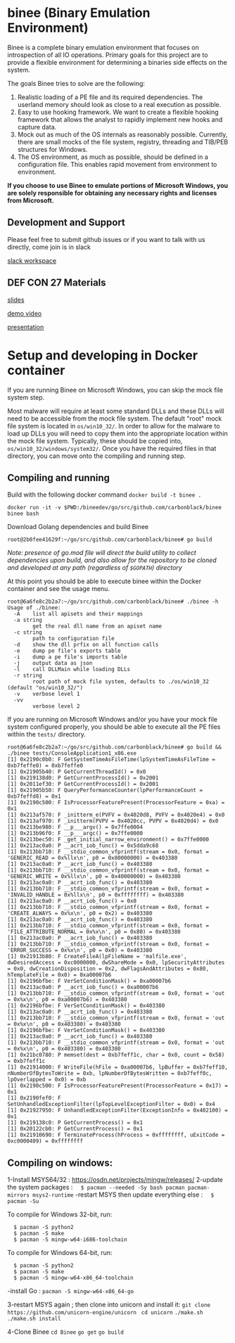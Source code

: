 # binee (Binary Emulation Environment)

Binee is a complete binary emulation environment that focuses on introspection
of all IO operations. Primary goals for this project are to provide a flexible
environment for determining a binaries side effects on the system.

The goals Binee tries to solve are the following:

1. Realistic loading of a PE file and its required dependencies. The userland
   memory should look as close to a real execution as possible.
2. Easy to use hooking framework. We want to create a flexible hooking
   framework that allows the analyst to rapidly implement new hooks and capture
   data.
3. Mock out as much of the OS internals as reasonably possible. Currently,
   there are small mocks of the file system, registry, threading and TIB/PEB
   structures for Windows.
4. The OS environment, as much as possible, should be defined in a
   configuration file. This enables rapid movement from environment to
   environment.

**If you choose to use Binee to emulate portions of Microsoft Windows, you are
solely responsible for obtaining any necessary rights and licenses from
Microsoft.**

## Development and Support

Please feel free to submit github issues or if you want to talk with us directly, come join is in slack

[slack workspace](https://join.slack.com/t/cb-binee/shared_invite/enQtODAwMjM5NzU4MDY4LTE3ZjJkY2FiNmIwMjExOTcwZDAxMjllZjdhODExNDZiZGFkOTJkZTU4YzY0YzVmMTc0N2ExMmYzMzg5MjNhOWU)

## DEF CON 27 Materials

[slides](https://github.com/carbonblack/binee/blob/defcon27/Kyle%20Gwinnup%20-%20Next%20Generation%20Process%20Emulation%20with%20Binee.pdf)

[demo video](https://github.com/carbonblack/binee/blob/defcon27/Kyle%20Gwinnup%20-%20Next%20Generation%20Process%20Emulation%20with%20Binee%20Demo.mp4)

[presentation](https://www.youtube.com/watch?v=z4OvVFw5pYI)

# Setup and developing in Docker container

If you are running Binee on Microsoft Windows, you can skip the mock file system step. 

Most malware will require at least some standard DLLs and these DLLs will need
to be accessible from the mock file system. The default "root" mock file system
is located in `os/win10_32/`. In order to allow for the malware to load up DLLs
you will need to copy them into the appropriate location within the mock file
system. Typically, these should be copied into,
`os/win10_32/windows/system32/`. Once you have the required files in that
directory, you can move onto the compiling and running step.

## Compiling and running

Build with the following docker command `docker build -t binee .`

```
docker run -it -v $PWD:/bineedev/go/src/github.com/carbonblack/binee binee bash
```

Download Golang dependencies and build Binee 

```
root@2b0fee41629f:~/go/src/github.com/carbonblack/binee# go build
```
_Note: presence of go.mod file will direct the build utility to collect dependencies upon build, and also allow for the repository to be cloned and developed at any path (regardless of `$GOPATH`) directory_


At this point you should be able to execute binee within the Docker container
and see the usage menu.

```
root@6a6fe8c2b2a7:~/go/src/github.com/carbonblack/binee# ./binee -h
Usage of ./binee:
  -A    list all apisets and their mappings
  -a string
        get the real dll name from an apiset name
  -c string
        path to configuration file
  -d    show the dll prfix on all function calls
  -e    dump pe file's exports table
  -i    dump a pe file's imports table
  -j    output data as json
  -l    call DLLMain while loading DLLs
  -r string
        root path of mock file system, defaults to ./os/win10_32 (default "os/win10_32/")
  -v    verbose level 1
  -vv
        verbose level 2
```

If you are running on Microsoft Windows and/or you have your mock file system
configured properly, you should be able to execute all the PE files within the
`tests/` directory.

```
root@6a6fe8c2b2a7:~/go/src/github.com/carbonblack/binee# go build && ./binee tests/ConsoleApplication1_x86.exe 
[1] 0x2190c0b0: F GetSystemTimeAsFileTime(lpSystemTimeAsFileTime = 0xb7feffe0) = 0xb7feffe0
[1] 0x21905b40: P GetCurrentThreadId() = 0x0
[1] 0x219138d0: P GetCurrentProcessId() = 0x2001
[1] 0x2011ef30: P GetCurrentProcessId() = 0x2001
[1] 0x21905b50: F QueryPerformanceCounter(lpPerformanceCount = 0xb7feffd8) = 0x1
[1] 0x2190c500: F IsProcessorFeaturePresent(ProcessorFeature = 0xa) = 0x1
[1] 0x213af570: F _initterm_e(PVFV = 0x4020d8, PVFV = 0x4020e4) = 0x0
[1] 0x213af970: F _initterm(PVPV = 0x4020cc, PVPV = 0x4020d4) = 0x0
[1] 0x213be980: F __p___argv() = 0x7ffe0004
[1] 0x213b96f0: F __p___argc() = 0x7ffe0000
[1] 0x213bec50: F _get_initial_narrow_environment() = 0x7ffe0000
[1] 0x213ac0a0: P __acrt_iob_func() = 0x5dda9c68
[1] 0x213bb710: F __stdio_common_vfprintf(stream = 0x0, format = 'GENERIC_READ = 0x%llx\n', p0 = 0x80000000) = 0x403380
[1] 0x213ac0a0: P __acrt_iob_func() = 0x403380
[1] 0x213bb710: F __stdio_common_vfprintf(stream = 0x0, format = 'GENERIC_WRITE = 0x%llx\n', p0 = 0x40000000) = 0x403380
[1] 0x213ac0a0: P __acrt_iob_func() = 0x403380
[1] 0x213bb710: F __stdio_common_vfprintf(stream = 0x0, format = 'INVALID_HANDLE = 0x%llx\n', p0 = 0xffffffff) = 0x403380
[1] 0x213ac0a0: P __acrt_iob_func() = 0x0
[1] 0x213bb710: F __stdio_common_vfprintf(stream = 0x0, format = 'CREATE_ALWAYS = 0x%x\n', p0 = 0x2) = 0x403380
[1] 0x213ac0a0: P __acrt_iob_func() = 0x403380
[1] 0x213bb710: F __stdio_common_vfprintf(stream = 0x0, format = 'FILE_ATTRIBUTE_NORMAL = 0x%x\n', p0 = 0x80) = 0x403380
[1] 0x213ac0a0: P __acrt_iob_func() = 0x403380
[1] 0x213bb710: F __stdio_common_vfprintf(stream = 0x0, format = 'ERROR_SUCCESS = 0x%x\n', p0 = 0x0) = 0x403380
[1] 0x21913b80: F CreateFileA(lpFileName = 'malfile.exe', dwDesiredAccess = 0xc0000000, dwShareMode = 0x0, lpSecurityAttributes = 0x0, dwCreationDisposition = 0x2, dwFlagsAndAttributes = 0x80, hTemplateFile = 0x0) = 0xa00007b6
[1] 0x2196bfbe: F VerSetConditionMask() = 0xa00007b6
[1] 0x213ac0a0: P __acrt_iob_func() = 0xa00007b6
[1] 0x213bb710: F __stdio_common_vfprintf(stream = 0x0, format = 'out = 0x%x\n', p0 = 0xa00007b6) = 0x403380
[1] 0x2196bfbe: F VerSetConditionMask() = 0x403380
[1] 0x213ac0a0: P __acrt_iob_func() = 0x403380
[1] 0x213bb710: F __stdio_common_vfprintf(stream = 0x0, format = 'out = 0x%x\n', p0 = 0x403380) = 0x403380
[1] 0x2196bfbe: F VerSetConditionMask() = 0x403380
[1] 0x213ac0a0: P __acrt_iob_func() = 0x403380
[1] 0x213bb710: F __stdio_common_vfprintf(stream = 0x0, format = 'out = 0x%x\n', p0 = 0x403380) = 0x403380
[1] 0x21bc0780: P memset(dest = 0xb7feff1c, char = 0x0, count = 0x58) = 0xb7feff1c
[1] 0x21914000: F WriteFile(hFile = 0xa00007b6, lpBuffer = 0xb7feff10, nNumberOfBytesToWrite = 0xb, lpNumberOfBytesWritten = 0xb7feff0c, lpOverlapped = 0x0) = 0xb
[1] 0x2190c500: F IsProcessorFeaturePresent(ProcessorFeature = 0x17) = 0x1
[1] 0x2190fef0: F SetUnhandledExceptionFilter(lpTopLevelExceptionFilter = 0x0) = 0x4
[1] 0x21927950: F UnhandledExceptionFilter(ExceptionInfo = 0x402100) = 0x1
[1] 0x219138c0: P GetCurrentProcess() = 0x1
[1] 0x20122cb0: P GetCurrentProcess() = 0x1
[1] 0x21910690: F TerminateProcess(hProcess = 0xffffffff, uExitCode = 0xc0000409) = 0xffffffff
```


## Compiling on windows:

1-Install MSYS64/32  : https://osdn.net/projects/mingw/releases/
2-update the system packages : 
`  $ pacman --needed -Sy bash pacman pacman-mirrors msys2-runtime`
 -restart MSYS then update everything else : 
`  $ pacman -Su`

  To compile for Windows 32-bit, run:
```
  $ pacman -S python2
  $ pacman -S make
  $ pacman -S mingw-w64-i686-toolchain
  ```
  To compile for Windows 64-bit, run:
```
  $ pacman -S python2
  $ pacman -S make
  $ pacman -S mingw-w64-x86_64-toolchain
  ```
  -install Go :
`pacman -S mingw-w64-x86_64-go`

3-restart MSYS again ; then clone into unicorn and install it:
 `git clone https://github.com/unicorn-engine/unicorn `
 `cd unicorn`
 `./make.sh `
 `./make.sh install`

4-Clone Binee 
`cd Binee`
`go get`
`go build`


